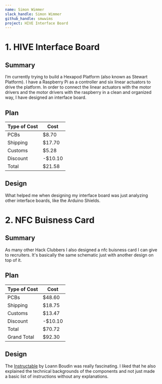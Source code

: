 ```yaml
---
name: Simon Wimmer
slack_handle: Simon Wimmer
github_handle: smwwims
project: HIVE Interface Board
---
```


# 1. HIVE Interface Board
## Summary
I’m currently trying to build a Hexapod Platform (also known as Stewart Platform). I have a Raspberry Pi as a controller and six linear actuators to drive the platform. In order to connect the linear actuators with the motor drivers and the motor drivers with the raspberry in a clean and organized way, I have designed an interface board.

## Plan
| Type of Cost  | Cost   |
| ------------- | ------ |
| PCBs          | $8.70  |
| Shipping      | $17.70 |
| Customs       | $5.28  |
| Discount      |-$10.10 |
| Total         | $21.58 |

## Design
What helped me when designing my interface board was just analyzing other interface boards, like the Arduino Shields.


# 2. NFC Buisness Card
## Summary
As many other Hack Clubbers I also designed a nfc buisness card I can give to recruiters. It's basically the same schematic just with another design on top of it.

## Plan
| Type of Cost  | Cost   |
| ------------- | ------ |
| PCBs          | $48.60 |
| Shipping      | $18.75 |
| Customs       | $13.47 |
| Discount      |-$10.10 |
| Total         | $70.72 |
| Grand Total   | $92.30 |

## Design
The [Instructable](https://www.instructables.com/PCB-Business-Card-With-NFC/) by Loann Boudin was really fascinating. I liked that he also explained the technical backgrounds of the components and not just made a basic list of instructions without any explanations.
